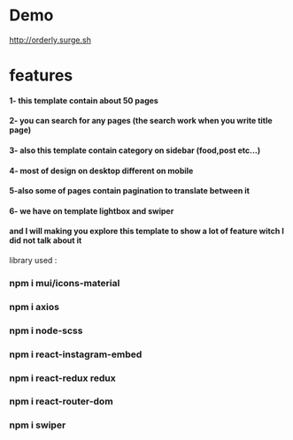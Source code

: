 

# Demo
http://orderly.surge.sh

# features
#### 1- this template contain about 50 pages
#### 2- you can search for any pages (the search work when you write title page)
#### 3- also this template contain category on sidebar (food,post etc...)
#### 4- most of design on desktop different on mobile
#### 5-also some of pages contain pagination to translate between it
#### 6- we have on template lightbox and swiper
#### and I will making you explore this template to show a lot of feature witch I did not talk about it

library used :
### npm i mui/icons-material
### npm i axios
### npm i node-scss
### npm i react-instagram-embed
### npm i react-redux redux
### npm i react-router-dom
### npm i swiper
